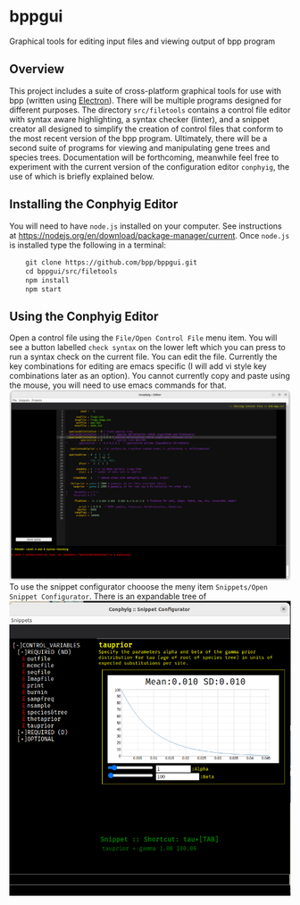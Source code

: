 # bppgui
Graphical tools for editing input files and viewing output of bpp program

## Overview
This project includes a suite of cross-platform graphical tools for use with bpp (written using [Electron](https://www.electronjs.org/)). There will be multiple programs
designed for different purposes. The directory `src/filetools` contains a control file editor with syntax
aware highlighting, a syntax checker (linter), and a snippet creator all designed to simplify the
creation of control files that conform to the most recent version of the bpp program. Ultimately,
there will be a second suite of programs for viewing and manipulating gene trees and species trees.
Documentation will be forthcoming, meanwhile feel free to experiment with the current version of the
configuration editor `conphyig`, the use of which is briefly explained below.

## Installing the Conphyig Editor
You will need to have `node.js` installed on your computer. See instructions at <https://nodejs.org/en/download/package-manager/current>.
Once `node.js` is installed type the following in a terminal:
```
	git clone https://github.com/bpp/bppgui.git
	cd bppgui/src/filetools
	npm install
	npm start
```

## Using the Conphyig Editor
Open a control file using the `File/Open Control File` menu item. You will see a button labelled `check syntax` on the lower left
which you can press to run a syntax check on the current file. You can edit the file. Currently the key combinations for editing are emacs 
specific (I will add vi style key combinations later as an option). You cannot currently copy and paste using the mouse, you will need to use emacs commands for that. 
![Conphyig Editor](https://github.com/bpp/bppgui/blob/main/Editor.png)
To use the snippet configurator chooose the meny item `Snippets/Open Snippet Configurator`. There is an expandable tree of 
![Snippet Configurator](./Snippet.png)


